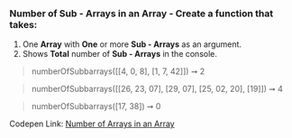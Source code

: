 ### Number of Sub - Arrays in an Array - Create a function that takes: 

1. One **Array** with **One** or more **Sub - Arrays** as an argument. 
1. Shows **Total** number of **Sub - Arrays** in the console.

> numberOfSubbarrays([[4, 0, 8], [1, 7, 42]]) ➞ 2

> numberOfSubbarrays([[26, 23, 07], [29, 07], [25, 02, 20], [19]]) ➞ 4

> numberOfSubbarrays([17, 38]) ➞ 0

Codepen Link: [Number of Arrays in an Array](https://codepen.io/naveencoder/pen/GVOBVq?editors=0012)
